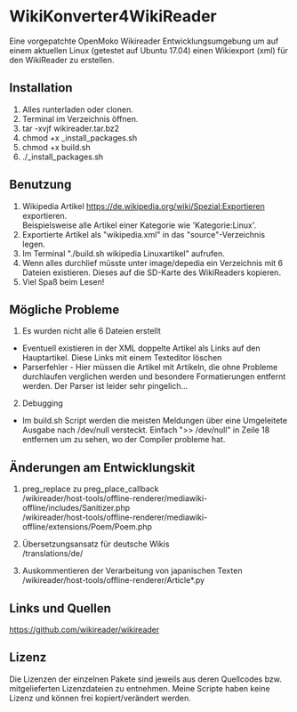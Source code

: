 # WikiKonverter4WikiReader

Eine vorgepatchte OpenMoko Wikireader Entwicklungsumgebung um auf einem aktuellen Linux (getestet auf Ubuntu 17.04) einen Wikiexport (xml) für den WikiReader zu erstellen.

## Installation

1. Alles runterladen oder clonen.
2. Terminal im Verzeichnis öffnen.
3. tar -xvjf wikireader.tar.bz2
4. chmod +x _install_packages.sh
5. chmod +x build.sh
6. ./_install_packages.sh

## Benutzung

1. Wikipedia Artikel https://de.wikipedia.org/wiki/Spezial:Exportieren exportieren.  
Beispielsweise alle Artikel einer Kategorie wie 'Kategorie:Linux'.
2. Exportierte Artikel als "wikipedia.xml" in das "source"-Verzeichnis legen.
3. Im Terminal "./build.sh wikipedia Linuxartikel" aufrufen.
4. Wenn alles durchlief müsste unter image/depedia ein Verzeichnis mit 6 Dateien existieren. Dieses auf die SD-Karte des WikiReaders kopieren.
5. Viel Spaß beim Lesen!

## Mögliche Probleme

1. Es wurden nicht alle 6 Dateien erstellt
  * Eventuell existieren in der XML doppelte Artikel als Links auf den Hauptartikel. Diese Links mit einem Texteditor löschen
  * Parserfehler - Hier müssen die Artikel mit Artikeln, die ohne Probleme durchlaufen verglichen werden und besondere Formatierungen entfernt werden. Der Parser ist leider sehr pingelich... 
2. Debugging
  * Im build.sh Script werden die meisten Meldungen über eine Umgeleitete Ausgabe nach /dev/null versteckt. Einfach ">> /dev/null" in Zeile 18 entfernen um zu sehen, wo der Compiler probleme hat.

## Änderungen am Entwicklungskit

1. preg\_replace zu preg\_place\_callback  
/wikireader/host-tools/offline-renderer/mediawiki-offline/includes/Sanitizer.php  
/wikireader/host-tools/offline-renderer/mediawiki-offline/extensions/Poem/Poem.php

2. Übersetzungsansatz für deutsche Wikis  
/translations/de/

3. Auskommentieren der Verarbeitung von japanischen Texten 
/wikireader/host-tools/offline-renderer/Article*.py

## Links und Quellen

https://github.com/wikireader/wikireader

## Lizenz

Die Lizenzen der einzelnen Pakete sind jeweils aus deren Quellcodes bzw. mitgelieferten Lizenzdateien zu entnehmen. Meine Scripte haben keine Lizenz und können frei kopiert/verändert werden.